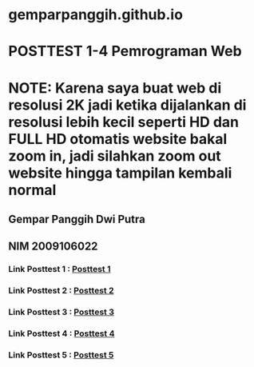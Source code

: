 # gemparpanggih.github.io
# POSTTEST 1-4 Pemrograman Web
# NOTE: Karena saya buat web di resolusi 2K jadi ketika dijalankan di resolusi lebih kecil seperti HD dan FULL HD otomatis website bakal zoom in, jadi silahkan zoom out website hingga tampilan kembali normal
## Gempar Panggih Dwi Putra
## NIM 2009106022

### Link Posttest 1 : <a href="https://gemparpanggih.github.io/posttest1/" >Posttest 1</a>
### Link Posttest 2 : <a href="https://gemparpanggih.github.io/posttest2/" >Posttest 2</a>
### Link Posttest 3 : <a href="https://gemparpanggih.github.io/posttest3/" >Posttest 3</a>
### Link Posttest 4 : <a href="https://gemparpanggih.github.io/posttest4/" >Posttest 4</a>
### Link Posttest 5 : <a href="https://gemparpanggih.github.io/listrikbiru/" >Posttest 5</a>
